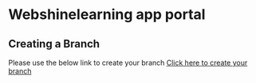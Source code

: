 # Webshinelearning app portal

## Creating a Branch
Please use the below link to create your branch
[Click here to create your branch](https://onecompiler.com/javascript/422r9ezph)
